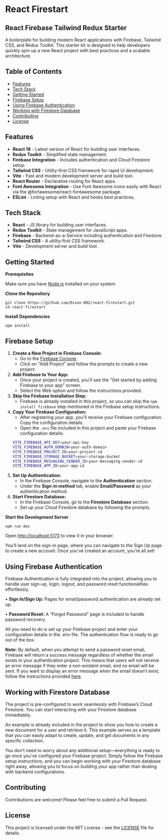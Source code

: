 # React Firestart

## React Firebase Tailwind Redux Starter

A boilerplate for building modern React applications with Firebase, Tailwind CSS, and Redux Toolkit. This starter kit is designed to help developers quickly spin up a new React project with best practices and a scalable architecture.


## Table of Contents

 - [Features](#features)
 - [Tech Stack](#tech-stack)
 - [Getting Started](#getting-started)
 - [Firebase Setup](#firebase-setup)
 - [Using Firebase Authentication](#using-firebase-authentication)
 - [Working with Firestore Database](#working-with-firestore-database)
 - [Contributing](#contributing)
 - [License](#license)

## Features

 - **React 18** - Latest version of React for building user interfaces.
 - **Redux Toolkit** - Simplified state management.
 - **Firebase Integration** - Includes authentication and Cloud Firestore setup.
 - **Tailwind CSS** - Utility-first CSS framework for rapid UI development.
 - **Vite** - Fast and modern development server and build tool.
 - **React Router** - Declarative routing for React apps.
 - **Font Awesome Integration** - Use Font Awesome icons easily with React via the @fortawesome/react-fontawesome package.
 - **ESLint** - Linting setup with React and hooks best practices.


## Tech Stack

 - **React** - JS library for building user interfaces.
 - **Redux Toolkit** - State management for JavaScript apps.
 - **Firebase** - Backend-as-a-Service including authentication and Firestore.
 - **Tailwind CSS** - A utility-first CSS framework.
 - **Vite** - Development server and build tool.

## Getting Started

**Prerequisites**

Make sure you have [Node.js](https://nodejs.org/) installed on your system.

**Clone the Repository**

    git clone https://github.com/Dixon-002/react-firestart.git
    cd react-firestart

**Install Dependencies**

    npm install

## Firebase Setup

 
1. **Create a New Project in Firebase Console:**
   - Go to the [Firebase Console](https://console.firebase.google.com/).
   - Click on "Add Project" and follow the prompts to create a new project.
2. **Add Firebase to Your App:**
   - Once your project is created, you'll see the "Get started by adding Firebase to your app" screen.
   - Select the Web option and follow the instructions provided.
3. **Skip the Firebase Installation Step:**
   - Firebase is already installed in this project, so you can skip the `npm install firebase` step mentioned in the Firebase setup instructions.
4. **Copy Your Firebase Configuration:**
   - After registering your app, you'll receive your Firebase configuration. Copy the configuration details.
   - Open the `.env` file included in this project and paste your Firebase configuration details:
   ```bash
   VITE_FIREBASE_API_KEY=your-api-key
   VITE_FIREBASE_AUTH_DOMAIN=your-auth-domain
   VITE_FIREBASE_PROJECT_ID=your-project-id
   VITE_FIREBASE_STORAGE_BUCKET=your-storage-bucket
   VITE_FIREBASE_MESSAGING_SENDER_ID=your-messaging-sender-id
   VITE_FIREBASE_APP_ID=your-app-id 
5. ****Set Up Authentication:****
   - In the Firebase Console, navigate to the **Authentication** section.
   - Under the **Sign-in method** tab, enable **Email/Password** as your authentication method.
6. **Start Firestore Database:**
   - In the Firebase Console, go to the **Firestore Database** section.
   - Set up your Cloud Firestore database by following the prompts.

**Start the Development Server**

    npm run dev

Open [http://localhost:5173](http://localhost:5173) to view it in your browser.

You’ll land on the sign-in page, where you can navigate to the Sign Up page to create a new account.
Once you’ve created an account, you’re all set!

## Using Firebase Authentication

Firebase Authentication is fully integrated into the project, allowing you to handle user sign-up, login, logout, and password reset functionalities effortlessly.

•  **Sign In/Sign Up:** Pages for email/password authentication are already set up.

•  **Password Reset:** A “Forgot Password” page is included to handle password recovery.

All you need to do is set up your Firebase project and enter your configuration details in the .env file. The authentication flow is ready to go out of the box.

**Note:** By default, when you attempt to send a password reset email, Firebase will return a success message regardless of whether the email exists in your authentication project. This means that users will not receive an error message if they enter a non-existent email, and no email will be sent. If you want to display an error message when the email doesn’t exist, follow the instructions provided [here](https://cloud.google.com/identity-platform/docs/admin/email-enumeration-protection).

## Working with Firestore Database

The project is pre-configured to work seamlessly with Firebase’s Cloud Firestore. You can start interacting with your Firestore database immediately.

An example is already included in the project to show you how to create a new document for a user and retrieve it. This example serves as a template that you can easily adapt to create, update, and get documents in any specific collection.

You don’t need to worry about any additional setup—everything is ready to go once you’ve configured your Firebase project. Simply follow the Firebase setup instructions, and you can begin working with your Firestore database right away, allowing you to focus on building your app rather than dealing with backend configurations.

## Contributing

Contributions are welcome! Please feel free to submit a Pull Request.

## License

This project is licensed under the MIT License - see the [LICENSE](LICENSE) file for details.